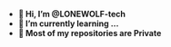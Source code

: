 - **👋 Hi, I’m @LONEWOLF-tech**
- **🌱 I’m currently learning ...**
- **🚫 Most of my repositories are Private**
<!---
LONEWOLF-tech/LONEWOLF-tech is a ✨ special ✨ repository because its `README.md` (this file) appears on your GitHub profile.
You can click the Preview link to take a look at your changes.
--->
